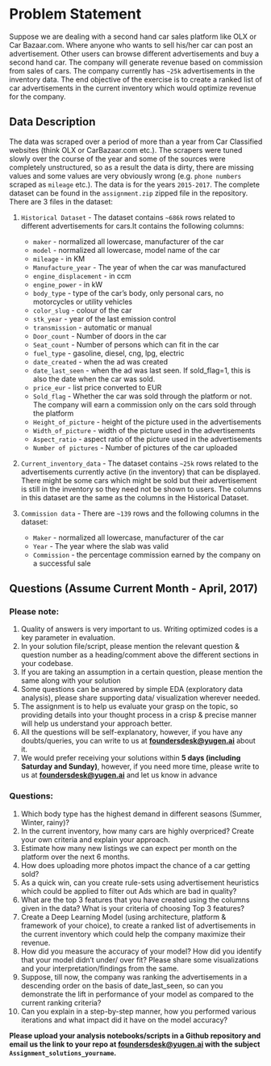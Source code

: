 # Problem Statement
Suppose we are dealing with a second hand car sales platform like OLX or Car Bazaar.com. Where anyone who wants to sell his/her car can post an advertisement. Other users can browse different advertisements and buy a second hand car. The company will generate revenue based on commission from sales of cars. The company currently has `~25k` advertisements in the inventory data. The end objective of the exercise is to create a ranked list of car advertisements in the current inventory which would optimize revenue for the company.

## Data Description
The data was scraped over a period of more than a year from Car Classified websites (think OLX or CarBazaar.com etc.). The scrapers were tuned slowly over the course of the year and some of the sources were completely unstructured, so as a result the data is dirty, there are missing values and some values are very obviously wrong (e.g. `phone numbers` scraped as `mileage` etc.). The data is for the years `2015-2017`. 
The complete dataset can be found in the `assignment.zip` zipped file in the repository.
There are 3 files in the dataset:
1. `Historical Dataset` - The dataset contains `~686k` rows related to different advertisements for cars.It contains the following columns:
    - `maker` - normalized all lowercase, manufacturer of the car
    - `model` - normalized all lowercase, model name of the car
    - `mileage` - in KM
    - `Manufacture_year` - The year of when the car was manufactured
    - `engine_displacement` - in ccm
    - `engine_power` - in kW
    - `body_type` - type of the car’s body, only personal cars, no motorcycles or utility vehicles
    - `color_slug` - colour of the car
    - `stk_year` - year of the last emission control
    - `transmission` - automatic or manual
    - `Door_count` - Number of doors in the car
    - `Seat_count` - Number of persons which can fit in the car
    - `fuel_type` - gasoline, diesel, cng, lpg, electric
    - `date_created` - when the ad was created
    - `date_last_seen` - when the ad was last seen. If sold_flag=1, this is also the date when the car was sold.
    - `price_eur` - list price converted to EUR
    - `Sold_flag` - Whether the car was sold through the platform or not. The company will earn a commission only on the cars sold through the platform
    - `Height_of_picture` - height of the picture used in the advertisements 
    - `Width_of_picture` - width of the picture used in the advertisements 
    - `Aspect_ratio` - aspect ratio of the picture used in the advertisements 
    - `Number of pictures` - Number of pictures of the car uploaded

2. `Current_inventory_data` - The dataset contains `~25k` rows related to the advertisements currently active (in the inventory) that can be displayed. There might be some cars which might be sold but their advertisement is still in the inventory so they need not be shown to users. The columns in this dataset are the same as the columns in the Historical Dataset.

3. `Commission data` - There are `~139` rows and the following columns in the dataset:
    - `Maker` - normalized all lowercase, manufacturer of the car
    - `Year` - The year where the slab was valid
    - `Commission` - the percentage commission earned by the company on a successful sale

## Questions (Assume Current Month -  April, 2017)

### Please note:
1. Quality of answers is very important to us. Writing optimized codes is a key parameter in evaluation.
2. In your solution file/script, please mention the relevant question & question number as a heading/comment above the different sections in your codebase.
3. If you are taking an assumption in a certain question, please mention the same along with your solution
4. Some questions can be answered by simple EDA (exploratory data analysis), please share supporting data/ visualization wherever needed.
5. The assignment is to help us evaluate your grasp on the topic, so providing details into your thought process in a crisp & precise manner will help us understand your approach better.
6. All the questions will be self-explanatory, however, if you have any doubts/queries, you can write to us at **foundersdesk@yugen.ai** about it.
7. We would prefer receiving your solutions within **5 days (including Saturday and Sunday)**, however, if you need more time, please write to us at **foundersdesk@yugen.ai** and let us know in advance

### Questions:
1. Which body type has the highest demand in different seasons (Summer, Winter, rainy)?
2. In the current inventory, how many cars are highly overpriced? Create your own criteria and explain your approach.
3. Estimate how many new listings we can expect per month on the platform over the next 6 months.
4. How does uploading more photos impact the chance of a car getting sold? 
5. As a quick win, can you create rule-sets using advertisement heuristics which could be applied to filter out Ads which are bad in quality?
6. What are the top 3 features that you have created using the columns given in the data? What is your criteria of choosing Top 3 features?
7. Create a Deep Learning Model (using architecture, platform & framework of your choice), to create a ranked list of advertisements in the current inventory which could help the company maximize their revenue.
8. How did you measure the accuracy of your model? How did you identify that your model didn’t under/ over fit? Please share some visualizations and your interpretation/findings from the same.
9. Suppose, till now, the company was ranking the advertisements in a descending order on the basis of date_last_seen, so can you demonstrate the lift in performance of your model as compared to the current ranking criteria?
10. Can you explain in a step-by-step manner, how you performed various iterations and what impact did it have on the model accuracy?

**Please upload your analysis notebooks/scripts in a Github repository and email us the link to your repo at foundersdesk@yugen.ai with the subject `Assignment_solutions_yourname`.**

